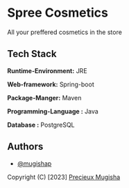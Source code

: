 # Spree Cosmetics

All your preffered cosmetics in the store

## Tech Stack


**Runtime-Environment:** JRE

**Web-framework:** Spring-boot

**Package-Manger:** Maven

**Programming-Language :** Java

**Database :** PostgreSQL

  
## Authors
- [@mugishap](https://www.github.com/mugishap)


Copyright (C) [2023] [Precieux Mugisha](https://www.github.com/mugishap)

